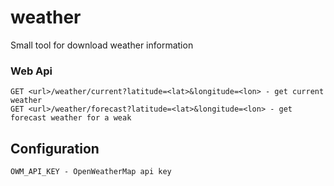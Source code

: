 # weather
Small tool for download weather information

### Web Api

```
GET <url>/weather/current?latitude=<lat>&longitude=<lon> - get current weather
GET <url>/weather/forecast?latitude=<lat>&longitude=<lon> - get forecast weather for a weak
```

## Configuration

```
OWM_API_KEY - OpenWeatherMap api key
```
